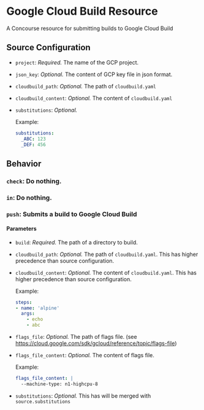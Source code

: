 # Google Cloud Build Resource

A Concourse resource for submitting builds to Google Cloud Build


## Source Configuration

* `project`: *Required.* The name of the GCP  project.

* `json_key`: *Optional.* The content of GCP key file in json format.

* `cloudbuild_path`: *Optional.* The path of `cloudbuild.yaml`

* `cloudbuild_content`: *Optional.* The content of `cloudbuild.yaml`

* `substitutions`: *Optional.*

  Example:

  ```yaml
  substitutions:
    _ABC: 123
    _DEF: 456
  ```


## Behavior

### `check`: Do nothing.

### `in`: Do nothing.

### `push`: Submits a build to Google Cloud Build

#### Parameters

* `build`: *Required.* The path of a directory to build.

* `cloudbuild_path`: *Optional.* The path of `cloudbuild.yaml`. This has higher precedence than source configuration.

* `cloudbuild_content`: *Optional.* The content of `cloudbuild.yaml`. This has higher precedence than source configuration.

  Example:

  ```yaml
  steps:
  - name: 'alpine'
    args:
      - echo
      - abc
  ```

* `flags_file`: *Optional.* The path of flags file. (see <https://cloud.google.com/sdk/gcloud/reference/topic/flags-file>)

* `flags_file_content`: *Optional.* The content of flags file.

  Example:

  ```yaml
  flags_file_content: |
    --machine-type: n1-highcpu-8
  ```

* `substitutions`: *Optional.* This has will be merged with `source.substitutions`

